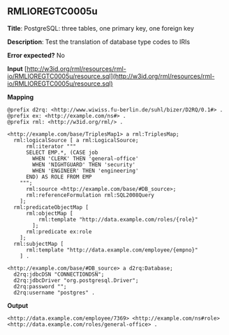 ## RMLIOREGTC0005u

**Title**: PostgreSQL: three tables, one primary key, one foreign key

**Description**: Test the translation of database type codes to IRIs

**Error expected?** No

**Input**
 [http://w3id.org/rml/resources/rml-io/RMLIOREGTC0005u/resource.sql](http://w3id.org/rml/resources/rml-io/RMLIOREGTC0005u/resource.sql)

**Mapping**
```
@prefix d2rq: <http://www.wiwiss.fu-berlin.de/suhl/bizer/D2RQ/0.1#> .
@prefix ex: <http://example.com/ns#> .
@prefix rml: <http://w3id.org/rml/> .

<http://example.com/base/TriplesMap1> a rml:TriplesMap;
  rml:logicalSource [ a rml:LogicalSource;
      rml:iterator """
      SELECT EMP.*, (CASE job
        WHEN 'CLERK' THEN 'general-office'
        WHEN 'NIGHTGUARD' THEN 'security'
        WHEN 'ENGINEER' THEN 'engineering'
      END) AS ROLE FROM EMP
    """;
      rml:source <http://example.com/base/#DB_source>;
      rml:referenceFormulation rml:SQL2008Query
    ];
  rml:predicateObjectMap [
      rml:objectMap [
          rml:template "http://data.example.com/roles/{role}"
        ];
      rml:predicate ex:role
    ];
  rml:subjectMap [
      rml:template "http://data.example.com/employee/{empno}"
    ] .

<http://example.com/base/#DB_source> a d2rq:Database;
  d2rq:jdbcDSN "CONNECTIONDSN";
  d2rq:jdbcDriver "org.postgresql.Driver";
  d2rq:password "";
  d2rq:username "postgres" .

```

**Output**
```
<http://data.example.com/employee/7369> <http://example.com/ns#role> <http://data.example.com/roles/general-office> .

```

